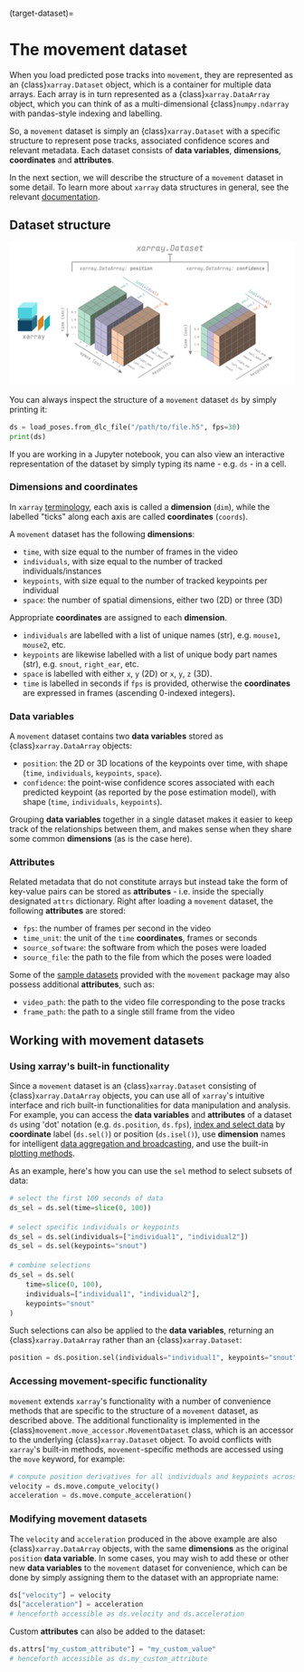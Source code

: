 (target-dataset)=
# The movement dataset

When you load predicted pose tracks into `movement`, they are represented
as an {class}`xarray.Dataset` object, which is a container for multiple data
arrays. Each array is in turn represented as a {class}`xarray.DataArray`
object, which you can think of as a multi-dimensional {class}`numpy.ndarray`
with pandas-style indexing and labelling.

So, a `movement` dataset is simply an {class}`xarray.Dataset` with a specific
structure to represent pose tracks, associated confidence scores and relevant
metadata. Each dataset consists of **data variables**, **dimensions**,
**coordinates** and **attributes**.

In the next section, we will describe the
structure of a `movement` dataset in some detail.
To learn more about `xarray` data structures in general, see the relevant
[documentation](xarray:user-guide/data-structures.html).


## Dataset structure

![](../_static/dataset_structure.png)

You can always inspect the structure of a `movement` dataset `ds` by simply
printing it:
```python
ds = load_poses.from_dlc_file("/path/to/file.h5", fps=30)
print(ds)
```
If you are working in a Jupyter notebook, you can also view an interactive
representation of the dataset by simply typing its name - e.g. `ds` - in a cell.

### Dimensions and coordinates
In `xarray` [terminology](xarray:user-guide/plotting.html),
each axis is called a **dimension** (`dim`), while
the labelled "ticks" along each axis are called **coordinates** (`coords`).

A `movement` dataset has the following **dimensions**:
- `time`, with size equal to the number of frames in the video
- `individuals`, with size equal to the number of tracked individuals/instances
- `keypoints`, with size equal to the number of tracked keypoints per individual
- `space`: the number of spatial dimensions, either two (2D) or three (3D)

Appropriate **coordinates** are assigned to each **dimension**.
- `individuals` are labelled with a list of unique names (str), e.g. `mouse1`, `mouse2`, etc.
- `keypoints` are likewise labelled with a list of unique body part names (str), e.g. `snout`, `right_ear`, etc.
- `space` is labelled with either `x`, `y` (2D) or `x`, `y`, `z` (3D).
- `time` is labelled in seconds if `fps` is provided, otherwise the **coordinates** are expressed in frames (ascending 0-indexed integers).

### Data variables

A `movement` dataset contains two **data variables** stored as {class}`xarray.DataArray` objects:
- `position`: the 2D or 3D locations of the keypoints over time, with shape (`time`, `individuals`, `keypoints`, `space`).
- `confidence`: the point-wise confidence scores associated with each predicted keypoint (as reported by the pose estimation model), with shape (`time`, `individuals`, `keypoints`).

Grouping **data variables** together in a single dataset makes it easier to
keep track of the relationships between them, and makes sense when they
share some common **dimensions** (as is the case here).

### Attributes

Related metadata that do not constitute arrays but instead take the form
of key-value pairs can be stored as **attributes** - i.e. inside the specially
designated `attrs` dictionary. Right after loading a `movement` dataset,
the following **attributes** are stored:
- `fps`: the number of frames per second in the video
- `time_unit`: the unit of the `time` **coordinates**, frames or seconds
- `source_software`: the software from which the poses were loaded
- `source_file`: the path to the file from which the poses were loaded

Some of the [sample datasets](target-sample-data) provided with
the `movement` package may also possess additional **attributes**, such as:
- `video_path`: the path to the video file corresponding to the pose tracks
- `frame_path`: the path to a single still frame from the video

## Working with movement datasets

### Using xarray's built-in functionality

Since a `movement` dataset is an {class}`xarray.Dataset` consisting of
{class}`xarray.DataArray` objects, you can use all of `xarray`'s intuitive interface
and rich built-in functionalities for data manipulation and analysis.
For example, you can access the **data variables** and **attributes** of
a dataset `ds` using 'dot' notation (e.g. `ds.position`, `ds.fps`),
[index and select data](xarray:user-guide/indexing.html) by **coordinate** label
(`ds.sel()`) or position (`ds.isel()`), use **dimension** names for intelligent
[data aggregation and broadcasting](xarray:user-guide/computation.html),
and use the built-in [plotting methods](xarray:user-guide/plotting.html).

As an example, here's how you can use the `sel` method to select subsets of
data:

```python
# select the first 100 seconds of data
ds_sel = ds.sel(time=slice(0, 100))

# select specific individuals or keypoints
ds_sel = ds.sel(individuals=["individual1", "individual2"])
ds_sel = ds.sel(keypoints="snout")

# combine selections
ds_sel = ds.sel(
    time=slice(0, 100),
    individuals=["individual1", "individual2"],
    keypoints="snout"
)
```
Such selections can also be applied to the **data variables**,
returning an {class}`xarray.DataArray` rather than an {class}`xarray.Dataset`:

```python
position = ds.position.sel(individuals="individual1", keypoints="snout")
```

### Accessing movement-specific functionality

`movement` extends `xarray`'s functionality with a number of convenience
methods that are specific to the structure of a `movement` dataset, as
described above. The additional functionality is implemented in the
{class}`movement.move_accessor.MovementDataset` class, which is an accessor to the
underlying {class}`xarray.Dataset` object. To avoid conflicts with `xarray`'s
built-in methods, `movement`-specific methods are accessed using the
`move` keyword, for example:

```python
# compute position derivatives for all individuals and keypoints across time
velocity = ds.move.compute_velocity()
acceleration = ds.move.compute_acceleration()
```

### Modifying movement datasets

The `velocity` and `acceleration` produced in the above example are also
{class}`xarray.DataArray` objects, with the same **dimensions** as the
original `position` **data variable**. In some cases, you may wish to
add these or other new **data variables** to the `movement` dataset for
convenience, which can be done by simply assigning them to the dataset
with an appropriate name:

```python
ds["velocity"] = velocity
ds["acceleration"] = acceleration
# henceforth accessible as ds.velocity and ds.acceleration
```

Custom **attributes** can also be added to the dataset:

```python
ds.attrs["my_custom_attribute"] = "my_custom_value"
# henceforth accessible as ds.my_custom_attribute
```
